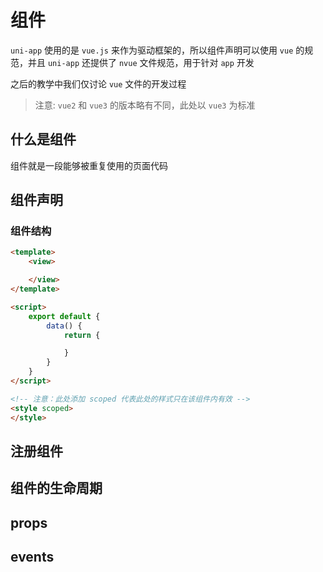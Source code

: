 # 组件

`uni-app` 使用的是 `vue.js` 来作为驱动框架的，所以组件声明可以使用 `vue` 的规范，并且 `uni-app` 还提供了 `nvue` 文件规范，用于针对 `app` 开发

之后的教学中我们仅讨论 `vue` 文件的开发过程


> 注意: `vue2` 和 `vue3` 的版本略有不同，此处以 `vue3` 为标准

## 什么是组件

组件就是一段能够被重复使用的页面代码

## 组件声明

### 组件结构

```html
<template>
    <view>

    </view>    
</template>

<script>
    export default {
        data() {
            return {

            }
        }
    }    
</script>

<!-- 注意：此处添加 scoped 代表此处的样式只在该组件内有效 -->
<style scoped>
</style>
```

## 注册组件

## 组件的生命周期

## props

## events
